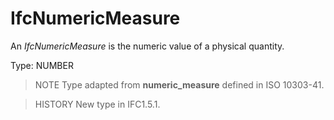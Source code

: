 # IfcNumericMeasure

An _IfcNumericMeasure_ is the numeric value of a physical quantity.
<!-- end of short definition -->


Type: NUMBER

> NOTE Type adapted from **numeric_measure** defined in ISO 10303-41.

> HISTORY New type in IFC1.5.1.
